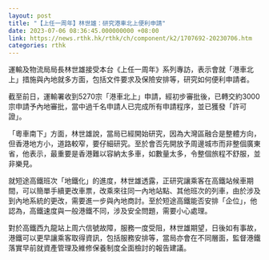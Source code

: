 ```yaml
---
layout: post
title: "【上任一周年】林世雄：研究港車北上便利申請"
date: 2023-07-06 08:36:45.000000000 +08:00
link: https://news.rthk.hk/rthk/ch/component/k2/1707692-20230706.htm
categories: rthk
---
```


運輸及物流局局長林世雄接受本台《上任一周年》系列專訪，表示會就「港車北上」措施與內地就多方面，包括文件要求及保險安排等，研究如何便利申請者。

截至前日，運輸署收到5270宗「港車北上」申請，經初步審批後，已轉交約3000宗申請予內地審批，當中過千名申請人已完成所有申請程序，並已獲發「許可證」。

「粵車南下」方面，林世雄說，當局已經開始研究，因為大灣區融合是整體方向，但香港地方小，道路較窄，要仔細研究。至於會否先開放予周邊城巿而非整個廣東省，他表示，最重要是香港難以容納太多車，如數量太多，令整個旅程不舒服，並非樂見。

就短途高鐵班次「地鐵化」的進度，林世雄透露，正研究讓乘客在高鐵站候車期間，可以簡單手續更改車票，改乘來往同一內地站點、其他班次的列車，由於涉及到內地系統的更改，需要進一步與內地商討。至於短途高鐵能否安排「企位」，他認為，高鐵速度與一般港鐵不同，涉及安全問題，需要小心處理。

對於高鐵西九龍站上周六信號故障，服務一度受阻，林世雄期望，日後如有事故，港鐵可以更早讓乘客取得資訊，包括服務安排等，當局亦會在不同層面，監督港鐵落實早前就資產管理及維修保養制度全面檢討的報告建議。
